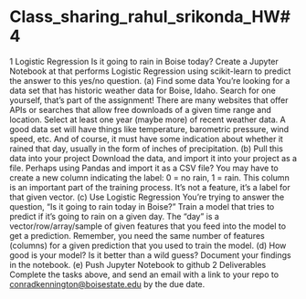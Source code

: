 # Class_sharing_rahul_srikonda_HW#4

1 Logistic Regression
Is it going to rain in Boise today? Create a Jupyter Notebook at that performs Logistic
Regression using scikit-learn to predict the answer to this yes/no question.
(a) Find some data You’re looking for a data set that has historic weather data for
Boise, Idaho. Search for one yourself, that’s part of the assignment! There are
many websites that offer APIs or searches that allow free downloads of a given
time range and location. Select at least one year (maybe more) of recent weather
data. A good data set will have things like temperature, barometric pressure,
wind speed, etc. And of course, it must have some indication about whether it
rained that day, usually in the form of inches of precipitation.
(b) Pull this data into your project Download the data, and import it into your
project as a file. Perhaps using Pandas and import it as a CSV file? You may
have to create a new column indicating the label: 0 = no rain, 1 = rain. This
column is an important part of the training process. It’s not a feature, it’s a
label for that given vector.
(c) Use Logistic Regression You’re trying to answer the question, “Is it going to
rain today in Boise?” Train a model that tries to predict if it’s going to rain on
a given day. The “day” is a vector/row/array/sample of given features that you
feed into the model to get a prediction. Remember, you need the same number
of features (columns) for a given prediction that you used to train the model.
(d) How good is your model? Is it better than a wild guess? Document your
findings in the notebook.
(e) Push Jupyter Notebook to github
2 Deliverables
Complete the tasks above, and send an email with a link to your repo to
conradkennington@boisestate.edu by the due date.


